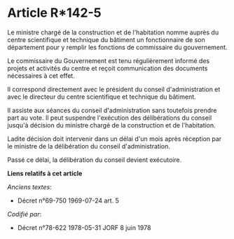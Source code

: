 # Article R*142-5

Le ministre chargé de la construction et de l'habitation nomme auprès du centre scientifique et technique du bâtiment un
fonctionnaire de son département pour y remplir les fonctions de commissaire du gouvernement.

Le commissaire du Gouvernement est tenu régulièrement informé des projets et activités du centre et reçoit communication des
documents nécessaires à cet effet.

Il correspond directement avec le président du conseil d'administration et avec le directeur du centre scientifique et
technique du bâtiment.

Il assiste aux séances du conseil d'administration sans toutefois prendre part au vote. Il peut suspendre l'exécution des
délibérations du conseil jusqu'à décision du ministre chargé de la construction et de l'habitation.

Ladite décision doit intervenir dans un délai d'un mois après réception par le ministre de la délibération du conseil
d'administration.

Passé ce délai, la délibération du conseil devient exécutoire.

**Liens relatifs à cet article**

_Anciens textes_:

  - Décret n°69-750 1969-07-24 art. 5

_Codifié par_:

  - Décret n°78-622 1978-05-31 JORF 8 juin 1978

